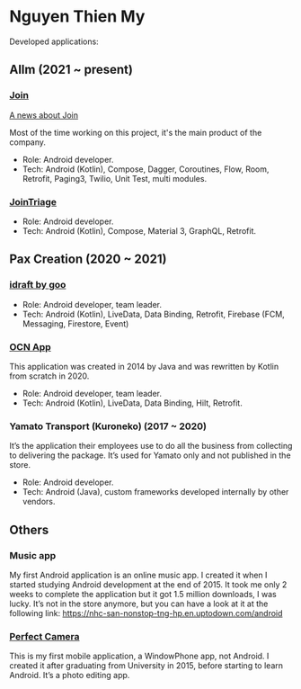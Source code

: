 # Nguyen Thien My

Developed applications:

## Allm (2021 ~ present)
### [Join](https://play.google.com/store/apps/details?id=jp.co.skillupjapan.join)

[A news about Join](https://ps.asia.nikkei.com/braziljapan3/)

Most of the time working on this project, it's the main product of the company.
- Role: Android developer.
- Tech: Android (Kotlin), Compose, Dagger, Coroutines, Flow, Room, Retrofit, Paging3, Twilio, Unit Test, multi modules.

### [JoinTriage](https://play.google.com/store/apps/details?id=net.allm.fasted)
- Role: Android developer.
- Tech: Android (Kotlin), Compose, Material 3, GraphQL, Retrofit.

## Pax Creation (2020 ~ 2021)
### [idraft by goo](https://play.google.com/store/apps/details?id=jp.ne.goo.dictapp.pro)
- Role: Android developer, team leader.
- Tech: Android (Kotlin), LiveData, Data Binding, Retrofit, Firebase (FCM, Messaging, Firestore, Event)

### [OCN App](https://play.google.com/store/apps/details?id=com.ntt.ocnmobileone)
This application was created in 2014 by Java and was rewritten by Kotlin from scratch in 2020.
- Role: Android developer, team leader.
- Tech: Android (Kotlin), LiveData, Data Binding, Hilt, Retrofit.

### Yamato Transport (Kuroneko) (2017 ~ 2020)
It’s the application their employees use to do all the business from collecting to delivering the package. It’s used for Yamato only and not published in the store.
- Role: Android developer.
- Tech: Android (Java), custom frameworks developed internally by other vendors.

## Others
### Music app
My first Android application is an online music app. I created it when I started studying Android development at the end of 2015. It took me only 2 weeks to complete the application but it got 1.5 million downloads, I was lucky. It’s not in the store anymore, but you can have a look at it at the following link:
https://nhc-san-nonstop-tng-hp.en.uptodown.com/android

### [Perfect Camera](https://apps.microsoft.com/detail/9NBLGGH5C1ML?hl=en-US&gl=US)
This is my first mobile application, a WindowPhone app, not Android. I created it after graduating from University in 2015, before starting to learn Android. It’s a photo editing app.
